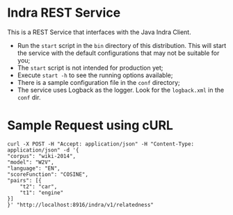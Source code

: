 # Indra REST Service

This is a REST Service that interfaces with the Java Indra Client.

* Run the `start` script in the `bin` directory of this distribution. This will start the service with the 
 default configurations that may not be suitable for you;
* The `start` script is not intended for production yet;
* Execute `start -h` to see the running options available;
* There is a sample configuration file in the `conf` directory;
* The service uses Logback as the logger. Look for the `logback.xml` in the `conf` dir.

# Sample Request using cURL

    curl -X POST -H "Accept: application/json" -H "Content-Type: application/json" -d '{
	"corpus": "wiki-2014",
	"model": "W2V",
	"language": "EN",
	"scoreFunction": "COSINE",
	"pairs": [{
		"t2": "car",
		"t1": "engine"
	}]
    }' "http://localhost:8916/indra/v1/relatedness"